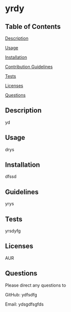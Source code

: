 # yrdy

## Table of Contents
 [Description](#description)

 [Usage](#usage)

 [Installation](#installation)

 [Contribution Guidelines](#guidelines)

 [Tests](#tests)

 [Licenses](#licenses)

 [Questions](#questions)

## Description
 yd

## Usage
 drys

## Installation
 dfssd

## Guidelines
 yrys

## Tests
 yrsdyfg

## Licenses
 AUR

## Questions
 Please direct any questions to

 GitHub: ydfsdfg

 Email: ydsgdfsgfds